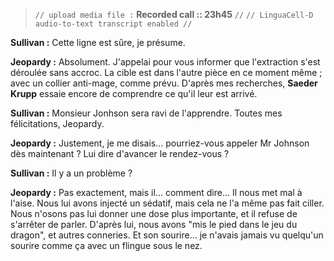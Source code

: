 ﻿> `// upload media file :` **Recorded call  :: 23h45** `//`
> `// LinguaCell-D audio-to-text transcript enabled //`

**Sullivan :** Cette ligne est sûre, je présume.

**Jeopardy :** Absolument. J'appelai pour vous informer que l'extraction s'est déroulée sans accroc. La cible est dans l'autre pièce en ce moment même ; avec un collier anti-mage, comme prévu. D'après mes recherches, **Saeder Krupp** essaie encore de comprendre ce qu'il leur est arrivé.

**Sullivan :** Monsieur Jonhson sera ravi de l'apprendre. Toutes mes félicitations, Jeopardy. 

**Jeopardy :** Justement, je me disais... pourriez-vous appeler Mr Johnson dès maintenant ? Lui dire d'avancer le rendez-vous ?

**Sullivan :** Il y a un problème ?

**Jeopardy :** Pas exactement, mais il... comment dire... Il nous met mal à l'aise. Nous lui avons injecté un sédatif, mais cela ne l'a même pas fait ciller. Nous n'osons pas lui donner une dose plus importante, et il refuse de s'arrêter de parler. D'après lui, nous avons "mis le pied dans le jeu du dragon", et autres conneries. Et son sourire... je n'avais jamais vu quelqu'un sourire comme ça avec un flingue sous le nez.

